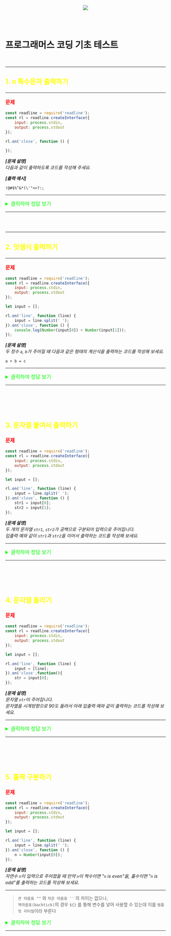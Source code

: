 <p align="center">
  <img src="https://file.newswire.co.kr/data/datafile2/thumb_640/2022/07/1994211446_20220703180818_7260737807.jpg">
</p>
<br /><br />

# 프로그래머스 코딩 기초 테스트

<br />

---
## <p style="color:yellow;">1. n 특수문자 출력하기</p>
---
**<p style="color:red; font-size:16px;">문제</p>**

```javascript
const readline = require('readline');
const rl = readline.createInterface({
    input: process.stdin,
    output: process.stdout
});

rl.on('close', function () {
    
});
```

__*[문제 설명]*__<br />
*다음과 같이 출력하도록 코드를 작성해 주세요.*<br />

__*[출력 예시]*__<br />
```
!@#$%^&*(\'"<>?:;
```

---

<details>
<summary style="color:lime; font-size:16px;">클릭하여 정답 보기</summary>
<div markdown="1"><br />

```javascript
const readline = require('readline');
const rl = readline.createInterface({
    input: process.stdin,
    output: process.stdout
});

rl.on('close', function () {
    //console.log로 특수문자를 출력 주어진 특수문자에 ', " 이 사용되고 있어 `` 안에 문자열을 입력
    console.log(`!@#$%^&*(\\'"<>?:;`);
    //'," 사용하고 있어 \로 우선 처리하고 전체 문자를 ""로 감싸주었다
    //console.log("!@#$%^&*(\\'\"<>?:;");
});
```
**<span style="font-size:20px; color:tomato">🧐 공부한 것 정리</span>**

>`` 로 감싸면 문자열로 출력된다

>\는 출력하기 위해서는 2번 사용해야한다


</div>
</details>


---

<br /><br />

---
## <p style="color:yellow;">2. 덧셈식 출력하기</p>
---

**<p style="color:red; font-size:16px;">문제</p>**

```javascript
const readline = require('readline');
const rl = readline.createInterface({
    input: process.stdin,
    output: process.stdout
});

let input = [];

rl.on('line', function (line) {
    input = line.split(' ');
}).on('close', function () {
    console.log(Number(input[0]) + Number(input[1]));
});
```

__*[문제 설명]*__<br />
*두 정수 `a`, `b`가 주어질 때 다음과 같은 형태의 계산식을 출력하는 코드를 작성해 보세요.*
```
a + b = c
```
---

<details>
<summary style="color:lime; font-size:16px;">클릭하여 정답 보기</summary>
<div markdown="1">

```javascript
const readline = require('readline');
const rl = readline.createInterface({
    input: process.stdin,
    output: process.stdout
});

let input = [];

rl.on('line', function (line) {
    input = line.split(' ');
    
}).on('close', function () {
    // 두개의 input을 더한 값을 변수 i에 저장
    const i = Number(input[0]) + Number(input[1]);
    //input의 값이 출력 되어야해 "" 를 사용해 + 를 사용해 식과 연결
    console.log(Number(input[0])+"" + " + " + Number(input[1])+ " = " + i);
});
```
**<span style="font-size:20px; color:tomato">🧐 공부한 것 정리</span>**

>너무 하드코딩 한 거 같아 더 좋은 방법이 있을 거 같아서 찾아봤다<br />~~나도 조금만 더 생각하면 충분히 할 수 있던 방식이 였는데 조금 더 사고력을 기를 수 있게 노력해야겠다...~~

```javascript
const readline = require('readline');
const rl = readline.createInterface({
    input: process.stdin,
    output: process.stdout
});

let input = [];

rl.on('line', function (line) {
    input = line.split(' ');
}).on('close', function () {
    //한번 값이 할당되면 변하지 않는 상수 이므로 const로 선언
    const a = Number(input[0]);
    const b = Number(input[1]);
    const sum = a + b;
    // ${} 이라는 템플릿 리터럴 사용해 문자열 중간에 변수 삽입
    console.log(`${a} + ${b} = ${sum}`);
});
```

>`const` 는 상수로 선언할때 사용!

>`ES6 이전`에는 `템플릿 문자열`이라고 부르던 것을 <br />`ES6 에서` `템플릿 리터럴`이라 부르게 되었다.

>`${}` 를 사용하면 `문자열 중간에 변수, 표현식 등을 삽입`할 수 있습니다. <br /> `${}` 내부에는 유효한 JavaScript 표현식을 작성할 수 있으며, 이 `표현식의 결과가 해당 위치에 문자열로 포함`됩니다.

</div>
</details>


---
<br /><br />
---

## <p style="color:yellow;">3. 문자열 붙여서 출력하기</p>

**<p style="color:red; font-size:16px;">문제</p>**

```javascript
const readline = require('readline');
const rl = readline.createInterface({
    input: process.stdin,
    output: process.stdout
});

let input = [];

rl.on('line', function (line) {
    input = line.split(' ');
}).on('close', function () {
    str1 = input[0];
    str2 = input[1];
});
```

__*[문제 설명]*__<br />
*두 개의 문자열 `str1`, `str2`가 공백으로 구분되어 입력으로 주어집니다.<br />
입출력 예와 같이 `str1`과 `str2`을 이어서 출력하는 코드를 작성해 보세요.*

---

<details>
<summary style="color:lime; font-size:16px;">클릭하여 정답 보기</summary>
<div markdown="1"><br />

```javascript
const readline = require('readline');
const rl = readline.createInterface({
    input: process.stdin,
    output: process.stdout
});

let input = [];

rl.on('line', function (line) {
    input = line.split(' ');
}).on('close', function () {
    str1 = input[0];
    str2 = input[1];
    
    //+연산자를 사용하여 문자열을 합쳐줄수있다
    console.log(str1 + str2);
});
```
**<span style="font-size:20px; color:tomato">🧐 공부한 것 정리</span>**
>다른 방법으로 풀 수 있는 지 찾아보았다

>`join()` 메서드는 `배열의 모든 요소를 연결`해 `하나의 문자열`로 만듭니다.

>`join()` 메서드를 사용한 풀이 ~~(이게 좀 더 개발자스러운 것 같다..)~~

```javascript
const readline = require('readline');
const rl = readline.createInterface({
    input: process.stdin,
    output: process.stdout
});

let input = [];

rl.on('line', function (line) {
    input = line.split(' ');
}).on('close', function () {

    //input은 값을 나눠서 받기에 배열 형식
    //join 메서드를 사용해 배열을 연결
    console.log(input.join(''));
});
```




</div>
</details>


------
<br /><br />
---

## <p style="color:yellow;">4. 문자열 돌리기</p>

**<p style="color:red; font-size:16px;">문제</p>**

```javascript
const readline = require('readline');
const rl = readline.createInterface({
    input: process.stdin,
    output: process.stdout
});

let input = [];

rl.on('line', function (line) {
    input = [line];
}).on('close',function(){
    str = input[0];
});
```

__*[문제 설명]*__<br />
*문자열 `str`이 주어집니다.<br />
문자열을 시계방향으로 90도 돌려서 아래 입출력 예와 같이 출력하는 코드를 작성해 보세요.*

---

<details>
<summary style="color:lime; font-size:16px;">클릭하여 정답 보기</summary>
<div markdown="1"><br />

```javascript
const readline = require('readline');
const rl = readline.createInterface({
    input: process.stdin,
    output: process.stdout
});

let input = [];

rl.on('line', function (line) {
    input = [line];
}).on('close',function(){
    // str은 input 으로 값을 할당받는 상수 이므로 const로 선언
    const str = input[0];
    // 반복문으로 str의 문자열의 길이를 만큼 실행되게 작성
    for (let i = 0; i < str.length; i++) {
        // str의 각 문자열 출력
        console.log(str[i]);
    }
});
```
**<span style="font-size:20px; color:tomato">🧐 공부한 것 정리</span>**
>`for` 문이 `한 줄의 코드 블록`을 가지는 경우 `중괄호를 생략` 할 수 있다.

>`ES6` 문법으로 `for문` 을 아래처럼 작성할 수 있다.
```javascript
for (let i of str) console.log(i)
```

>`ES6` 문법을 사용하여 `javascript` 코드를 작성하면 정말 간편하게 작성할 수 있을 거 같다


</div>
</details>


---
<br /><br />
---
## <p style="color:yellow;">5. 홀짝 구분하기</p>

**<p style="color:red; font-size:16px;">문제</p>**

```javascript
const readline = require('readline');
const rl = readline.createInterface({
    input: process.stdin,
    output: process.stdout
});

let input = [];

rl.on('line', function (line) {
    input = line.split(' ');
}).on('close', function () {
    n = Number(input[0]);
});
```

__*[문제 설명]*__<br />
*자연수 `n`이 입력으로 주어졌을 때 만약 `n`이 짝수이면 "`n` is even"을, 홀수이면 "`n` is odd"를 출력하는 코드를 작성해 보세요.*

---
>`큰 따옴표 ""` 와 `작은 따옴표 ''` 의 차이는 없으나,<br /> `역따옴표(backtick)`의 경우 `${}` 를 통해 변수를 넣어 사용할 수 있는데 이를 `템플릿 리터럴`이라 부른다

<details>
<summary style="color:lime; font-size:16px;">클릭하여 정답 보기</summary>
<div markdown="1"><br />

```javascript
const readline = require('readline');
const rl = readline.createInterface({
    input: process.stdin,
    output: process.stdout
});

let input = [];

rl.on('line', function (line) {
    input = line.split(' ');
}).on('close', function () {
    // n은 input으로 할당 받으면 상수 이므로 const로 선언
    const n = Number(input[0]);
    // 조건문으로 n을 2로 나눈 값이 0 이라면
    if (n % 2 === 0 ) {
        //"n is even" 을 출력
        console.log(`${n} is even`);
        // 값이 1 이라면
    } else if (n % 2 === 1) {
         //"n is odd" 을 출력
        console.log(`${n} is odd`);
    } 
});
```
**<span style="font-size:20px; color:tomato">🧐 공부한 것 정리</span>**
>이번 문제는 비교적 쉽고 간단하게 풀었다

>`ES6` 문법을 사용해 출력해보았다
</div>
</details>


---